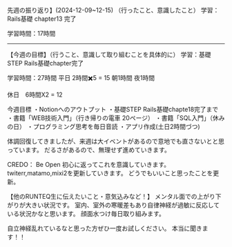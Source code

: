 先週の振り返り】(2024-12-09~12-15)
（行ったこと、意識したこと）
学習：Rails基礎 chapter13 完了
	   
学習時間：17時間
***

【今週の目標】（行うこと、意識して取り組むことを具体的に）
学習：基礎STEP  Rails基礎chapter完了

学習時間：27時間
平日  2時間✖️5 = 	15
朝1時間
夜1時間

休日　6時間X2 = 12

今週目標
・Notionへのアウトプット
・基礎STEP  Rails基礎chapte18完了まで
・書籍「WEB技術入門」（行き帰りの電車 20ページ）
・書籍「SQL入門」（休みの日）
・プログラミング思考を毎日音読
・アプリ作成(土日2時間づつ)

体調回復してきましたが、来週は大イベントがあるので意地でも直さないとと思っています。
だるさがあるので、無理せず進めていきます。

CREDO： Be Open
初心に返ってこれを意識していきます。
twiterr,matamo,mixi2を更新していきます。
どうでもいいこと思ったことを更新。

【他のRUNTEQ生に伝えたいこと・意気込みなど！】
メンタル面での上がり下がりが大きい状況です。
室内、室外の寒暖差もあり自律神経が過敏に反応している状況かなと思います。
顔面水つけ毎日取り組みます。

自立神経乱れているなと思った方ぜひ一度お試しください。
本当に聞きます！！